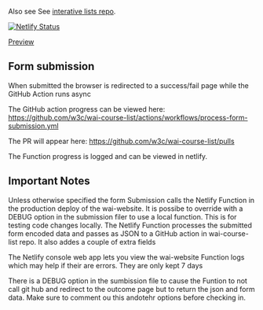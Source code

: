 Also see See [interative lists repo](https://github.com/w3c/wai-interactive-lists).

[![Netlify Status](https://api.netlify.com/api/v1/badges/ef0441b4-e316-47ea-9961-e769a5c4407e/deploy-status)](https://app.netlify.com/sites/wai-course-list/deploys)

[Preview](https://wai-course-list.netlify.app/courses/list)

## Form submission

When submitted the browser is redirected to a success/fail page while the GitHub Action runs async

The GitHub action progress can be viewed here:
https://github.com/w3c/wai-course-list/actions/workflows/process-form-submission.yml

The PR will appear here:
https://github.com/w3c/wai-course-list/pulls

The Function progress is logged and can be viewed in netlify.

## Important Notes

Unless otherwise specified the form Submission calls the Netlify Function in the production deploy of the wai-website. It is possibe to override with a DEBUG option in the submission filer to use a local function. This is for testing code changes locally. The Netlify Function processes the submitted form encoded data and passes as JSON to a GitHub action in wai-course-list repo. It also addes a couple of extra fields

The Netlify console web app lets you view the wai-website Function logs which may help if their are errors. They are only kept 7 days

There is a DEBUG option in the sumbission file to cause the Funtion to not call git hub and redirect to the outcome page but to return the json and form data. Make sure to comment ou this andotehr options before checking in.

